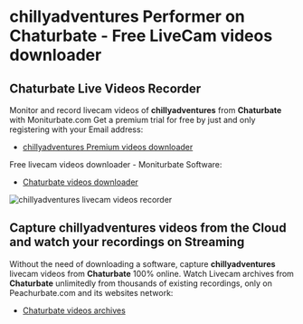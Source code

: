 # chillyadventures Performer on Chaturbate - Free LiveCam videos downloader

## Chaturbate Live Videos Recorder

Monitor and record livecam videos of **chillyadventures** from **Chaturbate** with Moniturbate.com
Get a premium trial for free by just and only registering with your Email address:
* [chillyadventures Premium videos downloader](https://moniturbate.com/request-demo-licence-key.html)

Free livecam videos downloader - Moniturbate Software:
* [Chaturbate videos downloader](https://moniturbate.com/moniturbate-download-software.html)

![chillyadventures livecam videos recorder](https://peachurnet.com/templates/moniturbate-software.png)


## Capture chillyadventures videos from the Cloud and watch your recordings on Streaming

Without the need of downloading a software, capture **chillyadventures** livecam videos from **Chaturbate** 100% online.
Watch Livecam archives from **Chaturbate** unlimitedly from thousands of existing recordings, only on Peachurbate.com and its websites network:
* [Chaturbate videos archives](https://peachurnet.com/)